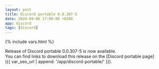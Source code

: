 ```yaml
---
layout: post
title: Discord portable 0.0.307-5
date: 2020-09-06 17:09:00 +0200
app: discord
tags: [discord]
---
```

{% include vars.html %}

Release of Discord portable 0.0.307-5 is now available.<br />
You can find links to download this release on the [Discord portable page]({{ var_seo_url | append: '/app/discord-portable/' }}).
